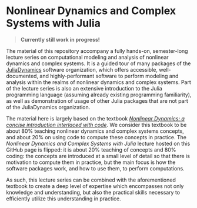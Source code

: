 # Nonlinear Dynamics and Complex Systems with Julia

> **Currently still work in progress!**

The material of this repository accompany a fully hands-on, semester-long lecture series on computational modeling and analysis of nonlinear dynamics and complex systems. It is a guided tour of many packages of the [JuliaDynamics](https://github.com/JuliaDynamics/) software organization, which offers accessible, well-documented, and highly-performant software to perform modeling and analysis within the realms of nonlinear dynamics and complex systems. Part of the lecture series is also an extensive introduction to the Julia programming language (assuming already existing programming familiarity), as well as demonstration of usage of other Julia packages that are not part of the JuliaDynamics organization.

The material here is largely based on the textbook [_Nonlinear Dynamics: a concise introduction interlaced with code_](https://link.springer.com/book/10.1007/978-3-030-91032-7). We consider this textbook to be about 80% teaching nonlinear dynamics and complex systems concepts, and about 20% on using code to compute these concepts in practice. The _Nonlinear Dynamics and Complex Systems with Julia_ lecture hosted on this GitHub page is flipped: it is about 20% teaching of concepts and 80% coding: the concepts are introduced at a small level of detail so that there is motivation to compute them in practice, but the main focus is how the software packages work, and how to use them, to perform computations.

As such, this lecture series can be combined with the aforementioned textbook to create a deep level of expertise which encompasses not only knowledge and understanding, but also the practical skills necessary to efficiently utilize this understanding in practice.